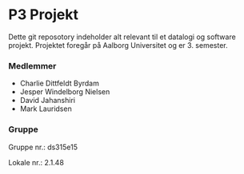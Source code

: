 # P3 Projekt #

Dette git reposotory indeholder alt relevant til et datalogi og software projekt. Projektet foregår på Aalborg Universitet og er 3. semester.

### Medlemmer ###

* Charlie Dittfeldt Byrdam
* Jesper Windelborg Nielsen
* David Jahanshiri
* Mark Lauridsen

### Gruppe ###

Gruppe nr.: ds315e15

Lokale nr.: 2.1.48
